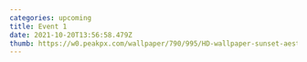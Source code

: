 ```yaml
---
categories: upcoming
title: Event 1
date: 2021-10-20T13:56:58.479Z
thumb: https://w0.peakpx.com/wallpaper/790/995/HD-wallpaper-sunset-aesthetic-cars-lights-night-road.jpg
---
```

